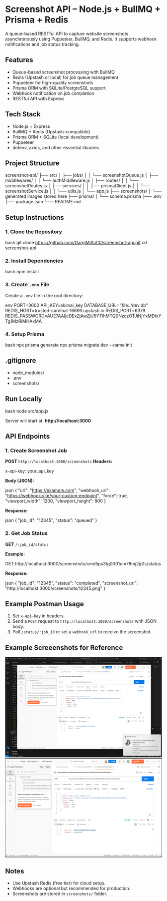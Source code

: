 #  Screenshot API – Node.js + BullMQ + Prisma + Redis
A queue-based RESTful API to capture website screenshots asynchronously using Puppeteer, BullMQ, and Redis. It supports webhook notifications and job status tracking.

##  Features

- Queue-based screenshot processing with BullMQ
- Redis (Upstash or local) for job queue management
- Puppeteer for high-quality screenshots
- Prisma ORM with SQLite/PostgreSQL support
- Webhook notification on job completion
- RESTful API with Express


##  Tech Stack

- Node.js + Express
- BullMQ + Redis (Upstash-compatible)
- Prisma ORM + SQLite (local development)
- Puppeteer
- dotenv, axios, and other essential libraries


##  Project Structure

screenshot-api/
├── src/
│   ├── jobs/
│   │   └── screenshotQueue.js
│   ├── middlewares/
│   │   └── authMiddleware.js
│   ├── routes/
│   │   └── screenshotRoutes.js
│   ├── services/
│   │   ├── prismaClient.js
│   │   └── screenshotService.js
│   │   └── utils.js
│   └── app.js
├── screenshots/
│   └── generated images stored here
├── prisma/
│   └── schema.prisma
├── .env
├── package.json
└── README.md


##  Setup Instructions

### 1. Clone the Repository

bash
git clone https://github.com/GargiMittal10/screenshot-api.git
cd screenshot-api


### 2. Install Dependencies

bash
npm install


### 3. Create `.env` File

Create a `.env` file in the root directory:

env
PORT=3000
API_KEY=skimai_key
DATABASE_URL="file:./dev.db"
REDIS_HOST=trusted-cardinal-16699.upstash.io
REDIS_PORT=6379
REDIS_PASSWORD=AUE7AAIjcDExZjAwZjU5YTlhMTQ0NzczOTJiNjYxMDIxYTg1MzRiMHAxMA


### 4. Setup Prisma

bash
npx prisma generate
npx prisma migrate dev --name init


## .gitignore 
- node_modules/
- .env
- screenshots/


##  Run Locally

bash
node src/app.js

Server will start at: **http://localhost:3000**


##  API Endpoints

### 1. Create Screenshot Job

**POST** `http://localhost:3000/screenshots`
**Headers:**

x-api-key: your_api_key


**Body (JSON):**

json
{
  "url": "https://example.com",
  "webhook_url": "https://webhook.site/your-custom-endpoint",
  "force": true,
  "viewport_width": 1200,
  "viewport_height": 800
}


**Response:**

json
{
  "job_id": "12345",
  "status": "queued"
}


### 2. Get Job Status

**GET** `/:job_id/status`

**Example:**

GET http://localhost:3000/screenshots/cmd5ps3tg0001um78mj2jrj1c/status

**Response:**

json
{
  "job_id": "12345",
  "status": "completed",
  "screenshot_url": "http://localhost:3000/screenshots/12345.png"
}


## Example Postman Usage

1. Set `x-api-key` in headers.
2. Send a `POST` request to `http://localhost:3000/screenshots` with JSON body.
3. Poll `/status/:job_id` or set a `webhook_url` to receive the screenshot.


## Example Screeenshots for Reference

![Postman Request Example](images/example1.png)
![Postman Request Example](images/example2.png)


## Notes

- Use Upstash Redis (free tier) for cloud setup.
- Webhooks are optional but recommended for production.
- Screenshots are stored in `screenshots/` folder.



